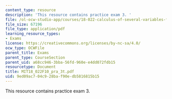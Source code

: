 ```yaml
---
content_type: resource
description: 'This resource contains practice exam 3. '
file: /ol-ocw-studio-app/courses/18-022-calculus-of-several-variables-fall-2010/9ed09ac704c928baf90edb5816815b15_MIT18_022F10_pra_3t.pdf
file_size: 67196
file_type: application/pdf
learning_resource_types:
- Exams
license: https://creativecommons.org/licenses/by-nc-sa/4.0/
ocw_type: OCWFile
parent_title: Exams
parent_type: CourseSection
parent_uid: a68cc946-3bba-56fd-960e-e4dd072fdb15
resourcetype: Document
title: MIT18_022F10_pra_3t.pdf
uid: 9ed09ac7-04c9-28ba-f90e-db5816815b15
---
```

This resource contains practice exam 3. 